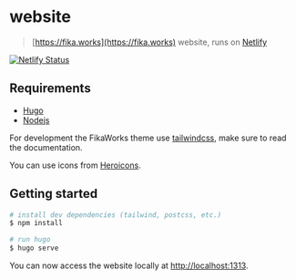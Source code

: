 # website

> [https://fika.works](https://fika.works) website, runs on
[Netlify](https://Netlify.com)

[![Netlify Status](https://api.netlify.com/api/v1/badges/525384cb-1134-437c-ae33-96fce11f59f1/deploy-status)](https://app.netlify.com/sites/fikaworks/deploys)

## Requirements

- [Hugo](https://gohugo.io)
- [Nodejs](https://nodejs.org)

For development the FikaWorks theme use [tailwindcss](https://tailwindcss.com),
make sure to read the documentation.

You can use icons from [Heroicons](https://heroicons.com/).

## Getting started

```bash
# install dev dependencies (tailwind, postcss, etc.)
$ npm install

# run hugo
$ hugo serve
```

You can now access the website locally at
[http://localhost:1313](http://localhost:1313).
